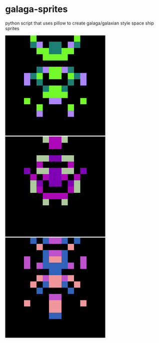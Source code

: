# galaga-sprites
python script that uses pillow to create galaga/galaxian style space ship sprites

![GitHub Logo](/examples/1.png)
![GitHub Logo](/examples/2.png)
![GitHub Logo](/examples/3.png)
